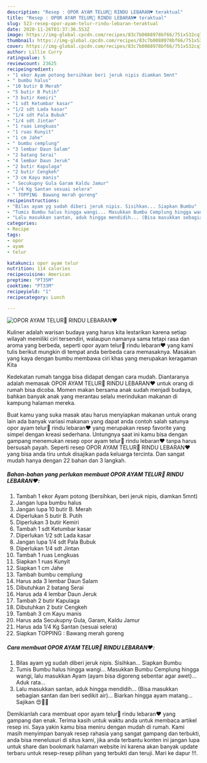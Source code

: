 ```yaml
---
description: "Resep : OPOR AYAM TELUR🍲 RINDU LEBARAN♥️ teraktual"
title: "Resep : OPOR AYAM TELUR🍲 RINDU LEBARAN♥️ teraktual"
slug: 523-resep-opor-ayam-telur-rindu-lebaran-teraktual
date: 2020-11-26T01:37:36.553Z
image: https://img-global.cpcdn.com/recipes/83c7b0088978bf66/751x532cq70/opor-ayam-telur🍲-rindu-lebaran♥️-foto-resep-utama.jpg
thumbnail: https://img-global.cpcdn.com/recipes/83c7b0088978bf66/751x532cq70/opor-ayam-telur🍲-rindu-lebaran♥️-foto-resep-utama.jpg
cover: https://img-global.cpcdn.com/recipes/83c7b0088978bf66/751x532cq70/opor-ayam-telur🍲-rindu-lebaran♥️-foto-resep-utama.jpg
author: Lillie Curry
ratingvalue: 5
reviewcount: 23625
recipeingredient:
- "1 ekor Ayam potong bersihkan beri jeruk nipis diamkan 5mnt"
- " bumbu halus"
- "10 butir B Merah"
- "5 butir B Putih"
- "3 butir Kemiri"
- "1 sdt Ketumbar kasar"
- "1/2 sdt Lada kasar"
- "1/4 sdt Pala Bubuk"
- "1/4 sdt Jintan"
- "1 ruas Lengkuas"
- "1 ruas Kunyit"
- "1 cm Jahe"
- " bumbu cemplung"
- "3 lembar Daun Salam"
- "2 batang Serai"
- "4 lembar Daun Jeruk"
- "2 butir Kapulaga"
- "2 butir Cengkeh"
- "3 cm Kayu manis"
- " Secukupny Gula Garam Kaldu Jamur"
- "1/4 Kg Santan sesuai selera"
- " TOPPING  Bawang merah goreng"
recipeinstructions:
- "Bilas ayam yg sudah diberi jeruk nipis. Sisihkan... Siapkan Bumbu"
- "Tumis Bumbu halus hingga wangi... Masukkan Bumbu Cemplung hingga wangi, lalu masukkan Ayam (ayam bisa digoreng sebentar agar awet)... Aduk rata..."
- "Lalu masukkan santan, aduk hingga mendidih... (Bisa masukkan sebagian santan dan beri sedikit air)... Biarkan hingga ayam matang... Sajikan 😍🤤🍲"
categories:
- Recipe
tags:
- opor
- ayam
- telur

katakunci: opor ayam telur 
nutrition: 114 calories
recipecuisine: American
preptime: "PT35M"
cooktime: "PT33M"
recipeyield: "1"
recipecategory: Lunch

---
```



![OPOR AYAM TELUR🍲 RINDU LEBARAN♥️](https://img-global.cpcdn.com/recipes/83c7b0088978bf66/751x532cq70/opor-ayam-telur🍲-rindu-lebaran♥️-foto-resep-utama.jpg)

Kuliner adalah warisan budaya yang harus kita lestarikan karena setiap wilayah memiliki ciri tersendiri, walaupun namanya sama tetapi rasa dan aroma yang berbeda, seperti opor ayam telur🍲 rindu lebaran♥️ yang kami tulis berikut mungkin di tempat anda berbeda cara memasaknya. Masakan yang kaya dengan bumbu membawa ciri khas yang merupakan keragaman Kita

Kedekatan rumah tangga bisa didapat dengan cara mudah. Diantaranya adalah memasak OPOR AYAM TELUR🍲 RINDU LEBARAN♥️ untuk orang di rumah bisa dicoba. Momen makan bersama anak sudah menjadi budaya, bahkan banyak anak yang merantau selalu merindukan makanan di kampung halaman mereka.



Buat kamu yang suka masak atau harus menyiapkan makanan untuk orang lain ada banyak variasi makanan yang dapat anda contoh salah satunya opor ayam telur🍲 rindu lebaran♥️ yang merupakan resep favorite yang simpel dengan kreasi sederhana. Untungnya saat ini kamu bisa dengan gampang menemukan resep opor ayam telur🍲 rindu lebaran♥️ tanpa harus bersusah payah.
Seperti resep OPOR AYAM TELUR🍲 RINDU LEBARAN♥️ yang bisa anda tiru untuk disajikan pada keluarga tercinta. Dan sangat mudah hanya dengan 22 bahan dan 3 langkah.


<!--inarticleads1-->

##### Bahan-bahan yang perlukan membuat OPOR AYAM TELUR🍲 RINDU LEBARAN♥️:

1. Tambah 1 ekor Ayam potong (bersihkan, beri jeruk nipis, diamkan 5mnt)
1. Jangan lupa  bumbu halus
1. Jangan lupa 10 butir B. Merah
1. Diperlukan 5 butir B. Putih
1. Diperlukan 3 butir Kemiri
1. Tambah 1 sdt Ketumbar kasar
1. Diperlukan 1/2 sdt Lada kasar
1. Jangan lupa 1/4 sdt Pala Bubuk
1. Diperlukan 1/4 sdt Jintan
1. Tambah 1 ruas Lengkuas
1. Siapkan 1 ruas Kunyit
1. Siapkan 1 cm Jahe
1. Tambah  bumbu cemplung
1. Harus ada 3 lembar Daun Salam
1. Dibutuhkan 2 batang Serai
1. Harus ada 4 lembar Daun Jeruk
1. Tambah 2 butir Kapulaga
1. Dibutuhkan 2 butir Cengkeh
1. Tambah 3 cm Kayu manis
1. Harus ada  Secukupny Gula, Garam, Kaldu Jamur
1. Harus ada 1/4 Kg Santan (sesuai selera)
1. Siapkan  TOPPING : Bawang merah goreng




<!--inarticleads2-->

##### Cara membuat  OPOR AYAM TELUR🍲 RINDU LEBARAN♥️:

1. Bilas ayam yg sudah diberi jeruk nipis. Sisihkan... Siapkan Bumbu
1. Tumis Bumbu halus hingga wangi... Masukkan Bumbu Cemplung hingga wangi, lalu masukkan Ayam (ayam bisa digoreng sebentar agar awet)... Aduk rata...
1. Lalu masukkan santan, aduk hingga mendidih... (Bisa masukkan sebagian santan dan beri sedikit air)... Biarkan hingga ayam matang... Sajikan 😍🤤🍲




Demikianlah cara membuat opor ayam telur🍲 rindu lebaran♥️ yang gampang dan enak. Terima kasih untuk waktu anda untuk membaca artikel resep ini. Saya yakin kamu bisa meniru dengan mudah di rumah. Kami masih menyimpan banyak resep rahasia yang sangat gampang dan terbukti, anda bisa menelusuri di situs kami, jika anda terbantu konten ini jangan lupa untuk share dan bookmark halaman website ini karena akan banyak update terbaru untuk resep-resep pilihan yang terbukti dan teruji. Mari ke dapur !!!. 
